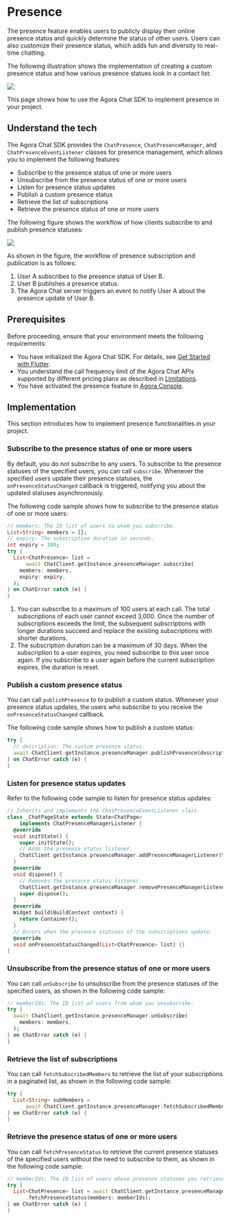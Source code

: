 # Presence

The presence feature enables users to publicly display their online presence status and quickly determine the status of other users. Users can also customize their presence status, which adds fun and diversity to real-time chatting.

The following illustration shows the implementation of creating a custom presence status and how various presence statues look in a contact list:

![](https://web-cdn.agora.io/docs-files/1655302046418)

This page shows how to use the Agora Chat SDK to implement presence in your project.


## Understand the tech

The Agora Chat SDK provides the `ChatPresence`, `ChatPresenceManager`, and `ChatPresenceEventListener` classes for presence management, which allows you to implement the following features:

- Subscribe to the presence status of one or more users
- Unsubscribe from the presence status of one or more users
- Listen for presence status updates
- Publish a custom presence status
- Retrieve the list of subscriptions
- Retrieve the presence status of one or more users

The following figure shows the workflow of how clients subscribe to and publish presence statuses:

![](https://web-cdn.agora.io/docs-files/1655718659347)

As shown in the figure, the workflow of presence subscription and publication is as follows:

1. User A subscribes to the presence status of User B.
2. User B publishes a presence status.
3. The Agora Chat server triggers an event to notify User A about the presence update of User B.

## Prerequisites

Before proceeding, ensure that your environment meets the following requirements:

- You have initialized the Agora Chat SDK. For details, see [Get Started with Flutter](./agora_chat_get_started_flutter).
- You understand the call frequency limit of the Agora Chat APIs supported by different pricing plans as described in [Limitations](./agora_chat_limitation).
- You have activated the presence feature in [Agora Console](http://console.staging.agora.io/).

## Implementation

This section introduces how to implement presence functionalities in your project.

### Subscribe to the presence status of one or more users

By default, you do not subscribe to any users. To subscribe to the presence statuses of the specified users, you can call `subscribe`. Whenever the specified users update their presence statuses, the `onPresenceStatusChanged` callback is triggered, notifying you about the updated statuses asynchronously.

The following code sample shows how to subscribe to the presence status of one or more users:

```dart
// members: The ID list of users to whom you subscribe.
List<String> members = [];
// expiry: The subscription duration in seconds.
int expiry = 100;
try {
  List<ChatPresence> list =
      await ChatClient.getInstance.presenceManager.subscribe(
    members: members,
    expiry: expiry,
  );
} on ChatError catch (e) {
}
```

<div class="alert info"><ol><li>You can subscribe to a maximum of 100 users at each call. The total subscriptions of each user cannot exceed 3,000. Once the number of subscriptions exceeds the limit, the subsequent subscriptions with longer durations succeed and replace the existing subscriptions with shorter durations.<li>The subscription duration can be a maximum of 30 days. When the subscription to a user expires, you need subscribe to this user once again. If you subscribe to a user again before the current subscription expires, the duration is reset.</ol></div>


### Publish a custom presence status

You can call `publishPresence` to to publish a custom status. Whenever your presence status updates, the users who subscribe to you receive the `onPresenceStatusChanged` callback.

The following code sample shows how to publish a custom status:

```dart
try {
  // description: The custom presence status.
  await ChatClient.getInstance.presenceManager.publishPresence(description);
} on ChatError catch (e) {
}
```


### Listen for presence status updates

Refer to the following code sample to listen for presence status updates:

```dart
// Inherits and implements the ChatPresenceEventListener class.
class _ChatPageState extends State<ChatPage>
    implements ChatPresenceManagerListener {
  @override
  void initState() {
    super.initState();
    // Adds the presence status listener.
    ChatClient.getInstance.presenceManager.addPresenceManagerListener(this);
  }
  @override
  void dispose() {
    // Removes the presence status listener.
    ChatClient.getInstance.presenceManager.removePresenceManagerListener(this);
    super.dispose();
  }
  @override
  Widget build(BuildContext context) {
    return Container();
  }
  // Occurs when the presence statuses of the subscriptions update.
  @override
  void onPresenceStatusChanged(List<ChatPresence> list) {}
}
```

### Unsubscribe from the presence status of one or more users

You can call `unSubscribe` to unsubscribe from the presence statuses of the specified users, as shown in the following code sample:

```dart
// memberIds: The ID list of users from whom you unsubscribe.
try {
  await ChatClient.getInstance.presenceManager.unSubscribe(
    members: members,
  );
} on ChatError catch (e) {
}
```

### Retrieve the list of subscriptions


You can call `fetchSubscribedMembers` to retrieve the list of your subscriptions in a paginated list, as shown in the following code sample:

```dart
try {
  List<String> subMembers =
      await ChatClient.getInstance.presenceManager.fetchSubscribedMembers();
} on ChatError catch (e) {
}
```

### Retrieve the presence status of one or more users

You can call `fetchPresenceStatus` to retrieve the current presence statuses of the specified users without the need to subscribe to them, as shown in the following code sample:

```dart
// memberIds: The ID list of users whose presence statuses you retrieve.
try {
  List<ChatPresence> list = await ChatClient.getInstance.presenceManager
      .fetchPresenceStatus(members: memberIds);
} on ChatError catch (e) {
}
```
